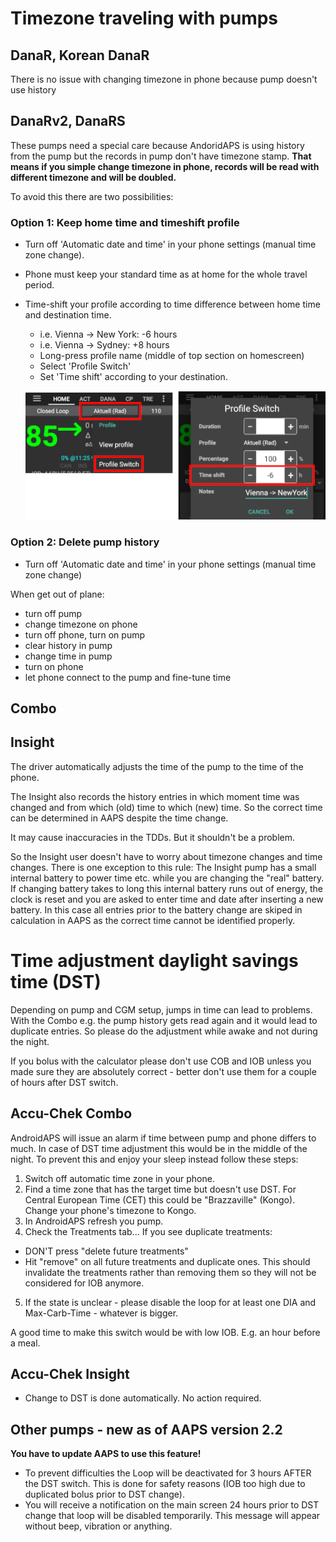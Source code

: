 # Timezone traveling with pumps

## DanaR, Korean DanaR

There is no issue with changing timezone in phone because pump doesn't use history

## DanaRv2, DanaRS

These pumps need a special care because AndoridAPS is using history from the pump but the records in pump don't have timezone stamp. **That means if you simple change timezone in phone, records will be read with different timezone and will be doubled.**

To avoid this there are two possibilities:

### Option 1: Keep home time and timeshift profile

* Turn off 'Automatic date and time' in your phone settings (manual time zone change).
* Phone must keep your standard time as at home for the whole travel period.
* Time-shift your profile according to time difference between home time and destination time.
   * i.e. Vienna -> New York: -6 hours
   * i.e. Vienna -> Sydney: +8 hours
   * Long-press profile name (middle of top section on homescreen)
   * Select 'Profile Switch'
   * Set 'Time shift' according to your destination.
   
   ![Profile switch with time shift](../images/ProfileSwitchTimeShift.png)

### Option 2: Delete pump history

* Turn off 'Automatic date and time' in your phone settings (manual time zone change)

When get out of plane:

* turn off pump
* change timezone on phone
* turn off phone, turn on pump
* clear history in pump
* change time in pump
* turn on phone
* let phone connect to the pump and fine-tune time

## Combo

## Insight

The driver automatically adjusts the time of the pump to the time of the phone.

The Insight also records the history entries in which moment time was changed and from which (old) time to which (new) time. So the correct time can be determined in AAPS despite the time change. 

It may cause inaccuracies in the TDDs. But it shouldn't be a problem.

So the Insight user doesn't have to worry about timezone changes and time changes. There is one exception to this rule: The Insight pump has a small internal battery to power time etc. while you are changing the "real" battery. If changing battery takes to long this internal battery runs out of energy, the clock is reset and you are asked to enter time and date after inserting a new battery. In this case all entries prior to the battery change are skiped in calculation in AAPS as the correct time cannot be identified properly.


# Time adjustment daylight savings time (DST)

Depending on pump and CGM setup, jumps in time can lead to problems. With the Combo e.g. the pump history gets read again and it would lead to duplicate entries. So please do the adjustment while awake and not during the night.

If you bolus with the calculator please don't use COB and IOB unless you made sure they are absolutely correct - better don't use them for a couple of hours after DST switch.

## Accu-Chek Combo

AndroidAPS will issue an alarm if time between pump and phone differs to much. In case of DST time adjustment this would be in the middle of the night. To prevent this and enjoy your sleep instead follow these steps:

1) Switch off automatic time zone in your phone.
2) Find a time zone that has the target time but doesn't use DST. For Central European Time (CET) this could be "Brazzaville" (Kongo). Change your phone's timezone to Kongo.
3) In AndroidAPS refresh you pump.
4) Check the Treatments tab... If you see duplicate treatments:
* DON'T press "delete future treatments"
* Hit "remove" on all future treatments and duplicate ones. This should invalidate the treatments rather than removing them so they will not be considered for IOB anymore.
5) If the state is unclear - please disable the loop for at least one DIA and Max-Carb-Time - whatever is bigger.

A good time to make this switch would be with low IOB. E.g. an hour before a meal.

## Accu-Chek Insight

* Change to DST is done automatically. No action required.

## Other pumps - new as of AAPS version 2.2 

**You have to update AAPS to use this feature!**

* To prevent difficulties the Loop will be deactivated for 3 hours AFTER the DST switch. This is done for safety reasons (IOB too high due to duplicated bolus prior to DST change).
* You will receive a notification on the main screen 24 hours prior to DST change that loop will be disabled temporarily. This message will appear without beep, vibration or anything.
